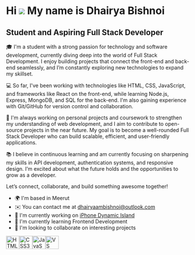 Hi ![](https://user-images.githubusercontent.com/18350557/176309783-0785949b-9127-417c-8b55-ab5a4333674e.gif) My name is Dhairya Bishnoi
========================================================================================================================================

Student and Aspiring Full Stack Developer
-----------------------------------------

🎓 I'm a student with a strong passion for technology and software development, currently diving deep into the world of Full Stack Development. I enjoy building projects that connect the front-end and back-end seamlessly, and I’m constantly exploring new technologies to expand my skillset.

💻 So far, I've been working with technologies like HTML, CSS, JavaScript, and frameworks like React on the front-end, while learning Node.js, Express, MongoDB, and SQL for the back-end. I'm also gaining experience with Git/GitHub for version control and collaboration.

🚀 I'm always working on personal projects and coursework to strengthen my understanding of web development, and I aim to contribute to open-source projects in the near future. My goal is to become a well-rounded Full Stack Developer who can build scalable, efficient, and user-friendly applications.

📚 I believe in continuous learning and am currently focusing on sharpening my skills in API development, authentication systems, and responsive design. I’m excited about what the future holds and the opportunities to grow as a developer.

Let’s connect, collaborate, and build something awesome together!

* 🌍  I'm based in Meerut
* ✉️  You can contact me at [dhairyaambishnoi@outlook.com](mailto:dhairyaambishnoi@outlook.com)
* 🚀  I'm currently working on [iPhone Dynamic Island](http://github.com/DhairyaaMBishnoi/iphone-dynamic-island-music)
* 🧠  I'm currently learning Frontend Development
* 👥  I'm looking to collaborate on interesting projects

<p align="left">
<a href="https://developer.mozilla.org/en-US/docs/Glossary/HTML5" target="_blank" rel="noreferrer"><img src="https://raw.githubusercontent.com/danielcranney/readme-generator/main/public/icons/skills/html5-colored.svg" alt="HTML5" title="HTML5" width="36" height="36" /></a><a href="https://www.w3.org/TR/CSS/#css" target="_blank" rel="noreferrer"><img src="https://raw.githubusercontent.com/danielcranney/readme-generator/main/public/icons/skills/css3-colored.svg" alt="CSS3" title="CSS3" width="36" height="36" /></a><a href="https://developer.mozilla.org/en-US/docs/Web/JavaScript" target="_blank" rel="noreferrer"><img src="https://raw.githubusercontent.com/danielcranney/readme-generator/main/public/icons/skills/javascript-colored.svg" alt="JavaScript" title="JavaScript" width="36" height="36" /></a><a href="https://code.visualstudio.com/" target="_blank" rel="noreferrer"><img src="https://raw.githubusercontent.com/danielcranney/readme-generator/main/public/icons/skills/visualstudiocode-colored.svg" alt="VS Code" title="VS Code" width="36" height="36" /></a>
</p>
